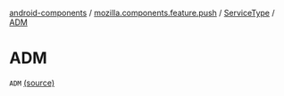 [android-components](../../index.md) / [mozilla.components.feature.push](../index.md) / [ServiceType](index.md) / [ADM](./-a-d-m.md)

# ADM

`ADM` [(source)](https://github.com/mozilla-mobile/android-components/blob/master/components/feature/push/src/main/java/mozilla/components/feature/push/AutoPushFeature.kt#L335)